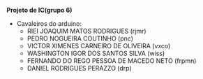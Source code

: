 **Projeto de IC(grupo 6)**
- Cavaleiros do arduino:
  - RIEI JOAQUIM MATOS RODRIGUES (rjmr)
  - PEDRO NOGUEIRA COUTINHO (pnc)
  - VICTOR XIMENES CARNEIRO DE OLIVEIRA (vxco)
  - WASHINGTON IGOR DOS SANTOS SILVA (wiss)
  - FERNANDO DO REGO PESSOA DE MACEDO NETO (frpmn)
  - DANIEL RODRIGUES PERAZZO (drp)
